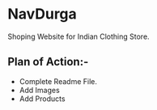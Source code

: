 # NavDurga

Shoping Website for Indian Clothing Store.

## Plan of Action:-

- Complete Readme File.
- Add Images
- Add Products
